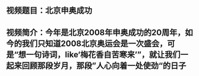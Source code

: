 ## 视频题目：北京申奥成功
## 视频简介：今年是北京2008年申奥成功的20周年，如今的我们只知道2008北京奥运会是一次盛会，可是“想一句诗词，like‘梅花香自苦寒来’”，就让我们一起来回顾那段岁月，那段”人心向着一处使劲“的日子

## 
